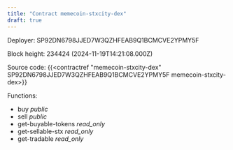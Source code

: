 ```yaml
---
title: "Contract memecoin-stxcity-dex"
draft: true
---
```

Deployer: SP92DN6798JJED7W3QZHFEAB9Q1BCMCVE2YPMY5F


 



Block height: 234424 (2024-11-19T14:21:08.000Z)

Source code: {{<contractref "memecoin-stxcity-dex" SP92DN6798JJED7W3QZHFEAB9Q1BCMCVE2YPMY5F memecoin-stxcity-dex>}}

Functions:

* buy _public_
* sell _public_
* get-buyable-tokens _read_only_
* get-sellable-stx _read_only_
* get-tradable _read_only_

